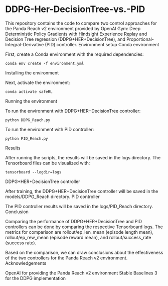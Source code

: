 # DDPG-Her-DecisionTree-vs.-PID
This repository contains the code to compare two control approaches for the Panda Reach v2 environment provided by OpenAI Gym: Deep Deterministic Policy Gradients with Hindsight Experience Replay and Decision Tree regression (DDPG+HER+DecisionTree), and Proportional-Integral-Derivative (PID) controller.
Environment setup
Conda environment

First, create a Conda environment with the required dependencies:

    conda env create -f environment.yml

Installing the environment

Next, activate the environment:

    conda activate safeRL

Running the environment

To run the environment with DDPG+HER+DecisionTree controller:



    python DDPG_Reach.py

To run the environment with PID controller:



    python PID_Reach.py

Results

After running the scripts, the results will be saved in the logs directory. The Tensorboard files can be visualized with:


    tensorboard --logdir=logs

DDPG+HER+DecisionTree controller

After training, the DDPG+HER+DecisionTree controller will be saved in the models/DDPG_Reach directory.
PID controller

The PID controller results will be saved in the logs/PID_Reach directory.
Conclusion

Comparing the performance of DDPG+HER+DecisionTree and PID controllers can be done by comparing the respective Tensorboard logs. The metrics for comparison are rollout/ep_len_mean (episode length mean), rollout/ep_rew_mean (episode reward mean), and rollout/success_rate (success rate).

Based on the comparison, we can draw conclusions about the effectiveness of the two controllers for the Panda Reach v2 environment.
Acknowledgements

OpenAI for providing the Panda Reach v2 environment
Stable Baselines 3 for the DDPG implementation

